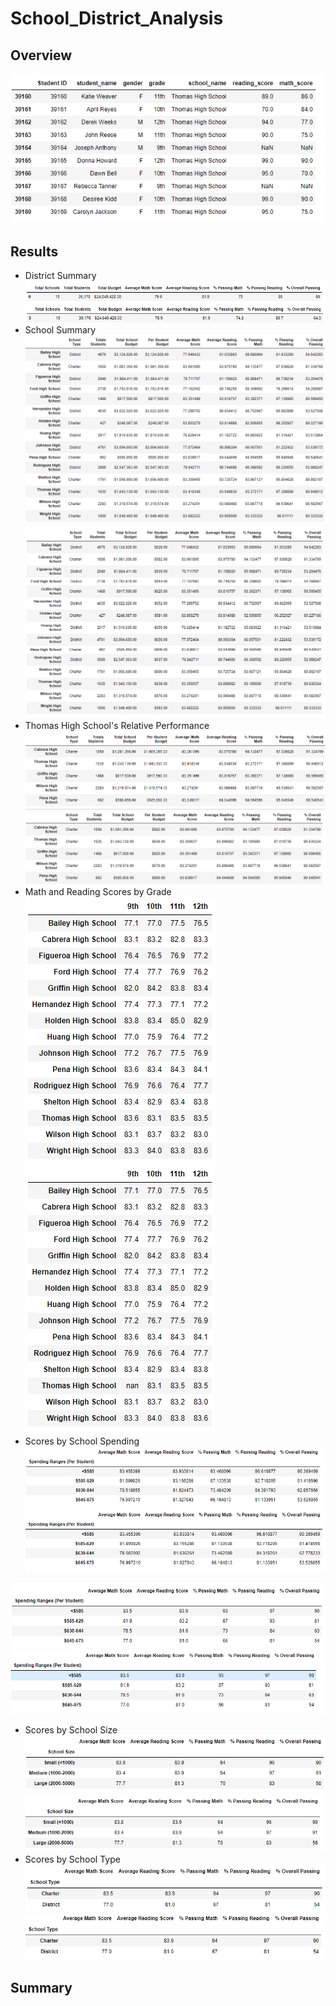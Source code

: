 # School_District_Analysis

## Overview
![removed scores](Resources/ths_ninth_removed.png)
## Results

- District Summary
![district original](Resources/district_orig.png)
![district updated](Resources/district_updated.png)
- School Summary
![school original](Resources/school_orig.png)
![school update](Resources/school_updated.png)
- Thomas High School's Relative Performance
![top 5 original](Resources/top_5_orig.png)
![top_5_updated](Resources/top_5_updated.png)
- Math and Reading Scores by Grade
![math by grade orig](Resources/math_by_grade_orig.png)
![math by grade update](Resources/math_by_grade_updated.png)
- Scores by School Spending
![spending unrounded orig](Resources/spending_unrounded_orig.png)
![spending unrounded update](Resources/spending_unrounded_updated.png)

![spending rounded orig](Resources/spending_rounded_orig.png)
![spending rounded updated](Resources/spending_rounded_updated.png)
- Scores by School Size
![size rounded orig](Resources/size_rounded_orig.png)
![size rounded updated](Resources/size_rounded_updated.png)
- Scores by School Type
![type rounded orig](Resources/type_rounded_orig.png)
![type rounded updated](Resources/type_rounded_updated.png)
## Summary